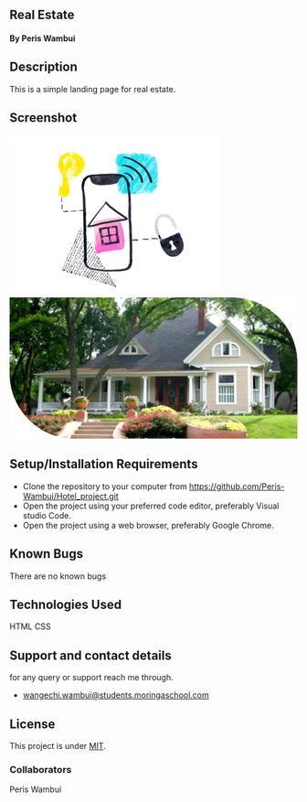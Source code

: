 ## Real Estate
####  By Peris Wambui
## Description
This is a simple landing page for real estate.


## Screenshot
<img src="/Assest/Images/Smart house.png">
<img src="/Assest/Images/image 4.png">

## Setup/Installation Requirements
* Clone the repository to your computer from 
        https://github.com/Peris-Wambui/Hotel_project.git
* Open the project using your preferred code editor, preferably Visual studio Code.
* Open the project using a web browser, preferably Google Chrome.
## Known Bugs
There are no known bugs
## Technologies Used
HTML 
CSS
## Support and contact details
for any query or support reach me through.
* wangechi.wambui@students.moringaschool.com
## License
This project is under [MIT](LICENSE).
### Collaborators
Peris Wambui
